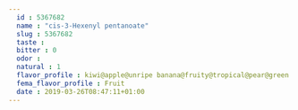 ```yaml
---
  id : 5367682
  name : "cis-3-Hexenyl pentanoate"
  slug : 5367682
  taste : 
  bitter : 0
  odor : 
  natural : 1
  flavor_profile : kiwi@apple@unripe banana@fruity@tropical@pear@green
  fema_flavor_profile : Fruit
  date : 2019-03-26T08:47:11+01:00
---
```



